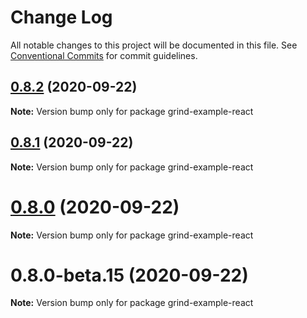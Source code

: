 # Change Log

All notable changes to this project will be documented in this file.
See [Conventional Commits](https://conventionalcommits.org) for commit guidelines.

## [0.8.2](https://github.com/grindjs/grindjs/compare/v0.8.1...v0.8.2) (2020-09-22)

**Note:** Version bump only for package grind-example-react

## [0.8.1](https://github.com/grindjs/grindjs/compare/v0.8.0...v0.8.1) (2020-09-22)

**Note:** Version bump only for package grind-example-react

# [0.8.0](https://github.com/grindjs/grindjs/compare/v0.8.0-beta.15...v0.8.0) (2020-09-22)

**Note:** Version bump only for package grind-example-react

# 0.8.0-beta.15 (2020-09-22)

**Note:** Version bump only for package grind-example-react
